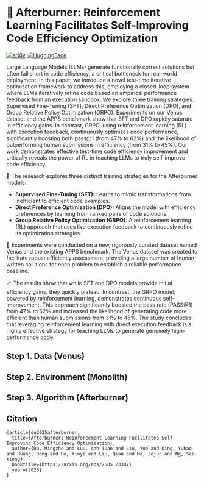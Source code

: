 # 🚀 Afterburner: Reinforcement Learning Facilitates Self-Improving Code Efficiency Optimization

[![arXiv](https://img.shields.io/badge/arXiv-2402.07844-b31b1b.svg)](https://arxiv.org/abs/2505.23387)
[![HuggingFace](https://img.shields.io/badge/Hugging%20Face-Elfsong/Venus-ffd21e.svg)](https://huggingface.co/datasets/Elfsong/Venus)


Large Language Models (LLMs) generate functionally correct solutions but often fall short in code efficiency, a critical bottleneck for real-world deployment. In this paper, we introduce a novel test-time iterative optimization framework to address this, employing a closed-loop system where LLMs iteratively refine code based on empirical performance feedback from an execution sandbox. We explore three training strategies: Supervised Fine-Tuning (SFT), Direct Preference Optimization (DPO), and Group Relative Policy Optimization (GRPO). Experiments on our Venus dataset and the APPS benchmark show that SFT and DPO rapidly saturate in efficiency gains. In contrast, GRPO, using reinforcement learning (RL) with execution feedback, continuously optimizes code performance, significantly boosting both pass@1 (from 47% to 62%) and the likelihood of outperforming human submissions in efficiency (from 31% to 45%). Our work demonstrates effective test-time code efficiency improvement and critically reveals the power of RL in teaching LLMs to truly self-improve code efficiency.

🔮 The research explores three distinct training strategies for the Afterburner models:
- **Supervised Fine-Tuning (SFT):** Learns to mimic transformations from inefficient to efficient code examples.
- **Direct Preference Optimization (DPO):** Aligns the model with efficiency preferences by learning from ranked pairs of code solutions.
- **Group Relative Policy Optimization (GRPO):** A reinforcement learning (RL) approach that uses live execution feedback to continuously refine its optimization strategies.

💭 Experiments were conducted on a new, rigorously curated dataset named Venus and the existing APPS benchmark. The Venus dataset was created to facilitate robust efficiency assessment, providing a large number of human-written solutions for each problem to establish a reliable performance baseline.

📈 The results show that while SFT and DPO models provide initial efficiency gains, they quickly plateau. In contrast, the GRPO model, powered by reinforcement learning, demonstrates continuous self-improvement. This approach significantly boosted the pass rate (PASS@1) from 47% to 62% and increased the likelihood of generating code more efficient than human submissions from 31% to 45%. The study concludes that leveraging reinforcement learning with direct execution feedback is a highly effective strategy for teaching LLMs to generate genuinely high-performance code.

## Step 1. Data (Venus)

## Step 2. Environment (Monolith)

## Step 3. Algorithm (Afterburner)

## Citation
```
@article{du2025afterburner,
  title={Afterburner: Reinforcement Learning Facilitates Self-Improving Code Efficiency Optimization},
  author={Du, Mingzhe and Luu, Anh Tuan and Liu, Yue and Qing, Yuhao and Huang, Dong and He, Xinyi and Liu, Qian and Ma, Zejun and Ng, See-kiong},
  booktitle={https://arxiv.org/abs/2505.23387},
  year={2025}
}
```
